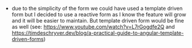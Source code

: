 - due to the simplicity of the form we could have used a template driven form but I decided to 
  use a reactive form as I know the feature will grow and it will be easier to maintain. But template driven form would be fine as well (see: https://www.youtube.com/watch?v=L7rGogdfe2Q and https://timdeschryver.dev/blog/a-practical-guide-to-angular-template-driven-forms)